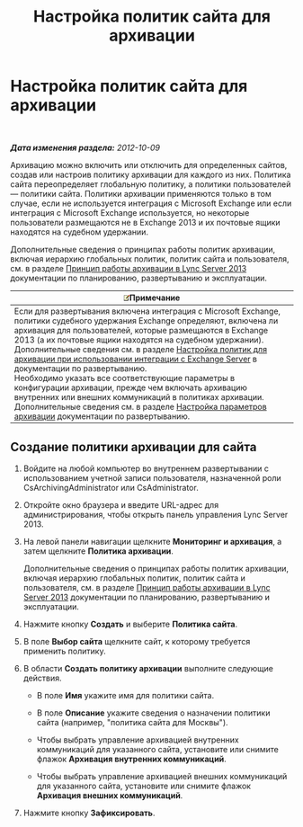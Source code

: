 ﻿---
title: Настройка политик сайта для архивации
TOCTitle: Настройка политик сайта для архивации
ms:assetid: dc2ea206-8b9c-44dd-a479-efb217593c89
ms:mtpsurl: https://technet.microsoft.com/ru-ru/library/JJ205325(v=OCS.15)
ms:contentKeyID: 49311374
ms.date: 05/19/2016
mtps_version: v=OCS.15
ms.translationtype: HT
---

# Настройка политик сайта для архивации

 

_**Дата изменения раздела:** 2012-10-09_

Архивацию можно включить или отключить для определенных сайтов, создав или настроив политику архивации для каждого из них. Политика сайта переопределяет глобальную политику, а политики пользователей — политики сайта. Политики архивации применяются только в том случае, если не используется интеграция с Microsoft Exchange или если интеграция с Microsoft Exchange используется, но некоторые пользователи размещаются не в Exchange 2013 и их почтовые ящики находятся на судебном удержании.

Дополнительные сведения о принципах работы политик архивации, включая иерархию глобальных политик, политик сайта и пользователя, см. в разделе [Принцип работы архивации в Lync Server 2013](lync-server-2013-how-archiving-works.md) документации по планированию, развертыванию и эксплуатации.

<table>
<thead>
<tr class="header">
<th><img src="images/Gg398412.note(OCS.15).gif" title="note" alt="note" />Примечание</th>
</tr>
</thead>
<tbody>
<tr class="odd">
<td>Если для развертывания включена интеграция с Microsoft Exchange, политики судебного удержания Exchange определяют, включена ли архивация для пользователей, которые размещаются в Exchange 2013 (а их почтовые ящики находятся на судебном удержании). Дополнительные сведения см. в разделе <a href="lync-server-2013-setting-up-policies-for-archiving-when-using-exchange-server-integration.md">Настройка политик для архивации при использовании интеграции с Exchange Server</a> в документации по развертыванию.<br />
Необходимо указать все соответствующие параметры в конфигурации архивации, прежде чем включать архивацию внутренних или внешних коммуникаций в политиках архивации. Дополнительные сведения см. в разделе <a href="lync-server-2013-configuring-archiving-options.md">Настройка параметров архивации</a> документации по развертыванию.</td>
</tr>
</tbody>
</table>


## Создание политики архивации для сайта

1.  Войдите на любой компьютер во внутреннем развертывании с использованием учетной записи пользователя, назначенной роли CsArchivingAdministrator или CsAdministrator.

2.  Откройте окно браузера и введите URL-адрес для администрирования, чтобы открыть панель управления Lync Server 2013.

3.  На левой панели навигации щелкните **Мониторинг и архивация**, а затем щелкните **Политика архивации**.
    
    Дополнительные сведения о принципах работы политик архивации, включая иерархию глобальных политик, политик сайта и пользователя, см. в разделе [Принцип работы архивации в Lync Server 2013](lync-server-2013-how-archiving-works.md) документации по планированию, развертыванию и эксплуатации.

4.  Нажмите кнопку **Создать** и выберите **Политика сайта**.

5.  В поле **Выбор сайта** щелкните сайт, к которому требуется применить политику.

6.  В области **Создать политику архивации** выполните следующие действия.
    
      - В поле **Имя** укажите имя для политики сайта.
    
      - В поле **Описание** укажите сведения о назначении политики сайта (например, "политика сайта для Москвы").
    
      - Чтобы выбрать управление архивацией внутренних коммуникаций для указанного сайта, установите или снимите флажок **Архивация внутренних коммуникаций**.
    
      - Чтобы выбрать управление архивацией внешних коммуникаций для указанного сайта, установите или снимите флажок **Архивация внешних коммуникаций**.

7.  Нажмите кнопку **Зафиксировать**.

